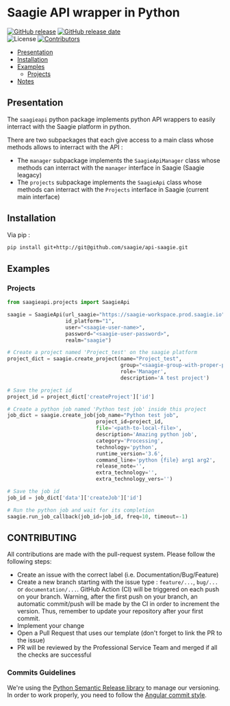 # Saagie API wrapper in Python

[![GitHub release](https://img.shields.io/github/release/saagie/api-saagie?style=for-the-badge)][releases] 
[![GitHub release date](https://img.shields.io/github/release-date/saagie/api-saagie?style=for-the-badge&color=blue)][releases]  
![License](https://img.shields.io/pypi/l/saagieapi?style=for-the-badge&color=black)
[![Contributors](https://img.shields.io/github/contributors/saagie/api-saagie?style=for-the-badge&color=black)][contributors]

[releases]: https://github.com/saagie/api-saagie/releases
[contributors]: https://github.com/saagie/api-saagie/graphs/contributors

- [Presentation](#presentation)
- [Installation](#installation)
- [Examples](#examples)
  * [Projects](#projects)
- [Notes](#notes)

## Presentation
The `saagieapi` python package implements python API wrappers to easily interract with the Saagie platform in python.

There are two subpackages that each give access to a main class whose methods allows to interract with the API :
* The `manager` subpackage implements the `SaagieApiManager` class whose methods can interract with the `manager` interface in Saagie (Saagie leagacy)
* The `projects` subpackage implements the `SaagieApi` class whose methods can interract with the `Projects` interface in Saagie (current main interface)

## Installation
Via pip :

```bash
pip install git+http://git@github.com/saagie/api-saagie.git
```


## Examples

### Projects

```python
from saagieapi.projects import SaagieApi

saagie = SaagieApi(url_saagie="https://saagie-workspace.prod.saagie.io",
                   id_platform="1",
                   user="<saagie-user-name>",
                   password="<saagie-user-password>",
                   realm="saagie")

# Create a project named 'Project_test' on the saagie platform
project_dict = saagie.create_project(name="Project_test",
                                     group="<saagie-group-with-proper-permissions>",
                                     role='Manager',
                                     description='A test project')

# Save the project id
project_id = project_dict['createProject']['id']

# Create a python job named 'Python test job' inside this project
job_dict = saagie.create_job(job_name="Python test job",
                             project_id=project_id,
                             file='<path-to-local-file>',
                             description='Amazing python job',
                             category='Processing',
                             technology='python',
                             runtime_version='3.6',
                             command_line='python {file} arg1 arg2',
                             release_note='',
                             extra_technology='',
                             extra_technology_vers='')

# Save the job id
job_id = job_dict['data']['createJob']['id']

# Run the python job and wait for its completion
saagie.run_job_callback(job_id=job_id, freq=10, timeout=-1)

```

## CONTRIBUTING

All contributions are made with the pull-request system.
Please follow the following steps:

- Create an issue with the correct label (i.e. Documentation/Bug/Feature)
- Create a new branch starting with the issue type : `feature/...`, `bug/...` or `documentation/...`. GitHub Action (CI) will be triggered on each push on your branch. Warning, after the first push on your branch, an automatic commit/push will be made by the CI in order to increment the version. Thus, remember to update your repository after your first commit.
- Implement your change
- Open a Pull Request that uses our template (don't forget to link the PR to the issue)
- PR will be reviewed by the Professional Service Team and merged if all the checks are successful

### Commits Guidelines

We're using the [Python Semantic Release library](https://python-semantic-release.readthedocs.io/en/latest/) to manage our versioning. 
In order to work properly, you need to follow the [Angular commit style](https://github.com/angular/angular.js/blob/master/DEVELOPERS.md#commits). 